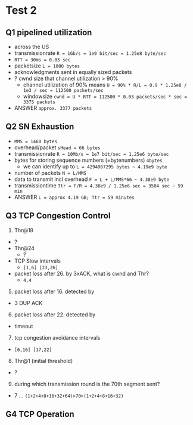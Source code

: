 # Test 2
## Q1 pipelined utilization
- across the US
- transmissionrate `R = 1Gb/s = 1e9 bit/sec = 1.25e8 byte/sec`
- `RTT = 30ms = 0.03 sec`
- packetsize `L = 1000 bytes`
- acknowledgments sent in equally sized packets
- ? cwnd size that channel utilization > 90%
  - channel utilization of 90% means `U = 90% * R/L = 0.9 * 1.25e8 / 1e3 / sec = 112500 packets/sec`
  - windowsize `cwnd = U * RTT = 112500 * 0.03 packets/sec * sec = 3375 packets`
- ANSWER `approx. 3377 packets`
 
## Q2 SN Exhaustion
- `MMS = 1460 bytes`
- overhead/packet `sHead = 66 bytes`
- transmissionrate `R = 10Mb/s = 1e7 bit/sec = 1.25e6 byte/sec`
- bytes for storing sequence numbers (=bytenumbers) `4bytes`
  - we can identify up to `L = 4294967295 bytes ~ 4.19e9 byte`
- number of packets `N = L/MMS`
- data to transmit incl overhead `F = L + L/MMS*66 ~ 4.38e9 byte`
- transmissiontime `Ttr = F/R = 4.38e9 / 1.25e6 sec = 3504 sec ~ 59 min`
- ANSWER `L = approx 4.19 GB; Ttr = 59 minutes`

## Q3 TCP Congestion Control
1. Thr@18
  - ?
- Thr@24
  - ?
- TCP Slow intervals
  - `[1,6] [23,26]`
- packet loss after 26. by 3xACK, what is cwnd and Thr?
  - `4,4`
5. packet loss after 16. detected by 
  - 3 DUP ACK
6. packet loss after 22. detected by 
  - timeout
7. tcp congestion avoidance intervals
  - `[6,16] [17,22]`
8. Thr@1 (initial threshold)
  - ?
9. during which transmission round is the 70th segment sent?
  - 7 ... `(1+2+4+8+16+32+64)>70>(1+2+4+8+16+32)`
  
## G4 TCP Operation
